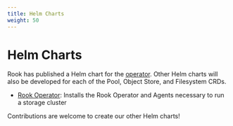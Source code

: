 ```yaml
---
title: Helm Charts
weight: 50
---
```


# Helm Charts

Rook has published a Helm chart for the [operator](helm-operator.md). Other Helm charts will also be developed for each of the
Pool, Object Store, and Filesystem CRDs.
- [Rook Operator](helm-operator.md): Installs the Rook Operator and Agents necessary to run a storage cluster

Contributions are welcome to create our other Helm charts!
